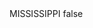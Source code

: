 <?xml version="1.0" encoding="UTF-8"?>
<CustomMetadata xmlns="http://soap.sforce.com/2006/04/metadata">
    <label>MISSISSIPPI</label>
    <protected>false</protected>
</CustomMetadata>
